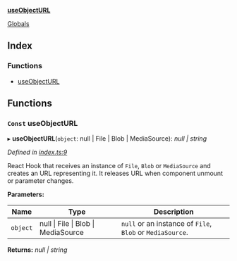 **[useObjectURL](README.md)**

[Globals](README.md)

## Index

### Functions

* [useObjectURL](README.md#const-useobjecturl)

## Functions

### `Const` useObjectURL

▸ **useObjectURL**(`object`: null | File | Blob | MediaSource): *null | string*

*Defined in [index.ts:9](https://github.com/VitorLuizC/use-object-url/blob/ab1d700/src/index.ts#L9)*

React Hook that receives an instance of `File`, `Blob` or `MediaSource` and
creates an URL representing it. It releases URL when component unmount or
parameter changes.

**Parameters:**

Name | Type | Description |
------ | ------ | ------ |
`object` | null \| File \| Blob \| MediaSource | `null` or an instance of `File`, `Blob` or `MediaSource`.  |

**Returns:** *null | string*